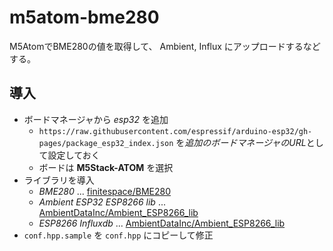 # m5atom-bme280

M5AtomでBME280の値を取得して、 Ambient, Influx にアップロードするなどする。

## 導入

- ボードマネージャから *esp32* を追加
  * `https://raw.githubusercontent.com/espressif/arduino-esp32/gh-pages/package_esp32_index.json` を*追加のボードマネージャのURL*として設定しておく
  * ボードは **M5Stack-ATOM** を選択
- ライブラリを導入
  * *BME280* ... [finitespace/BME280](https://github.com/finitespace/BME280)
  * *Ambient ESP32 ESP8266 lib* ... [AmbientDataInc/Ambient_ESP8266_lib](https://github.com/AmbientDataInc/Ambient_ESP8266_lib)
  * *ESP8266 Influxdb* ... [AmbientDataInc/Ambient_ESP8266_lib](https://github.com/AmbientDataInc/Ambient_ESP8266_lib)
- `conf.hpp.sample` を `conf.hpp` にコピーして修正
